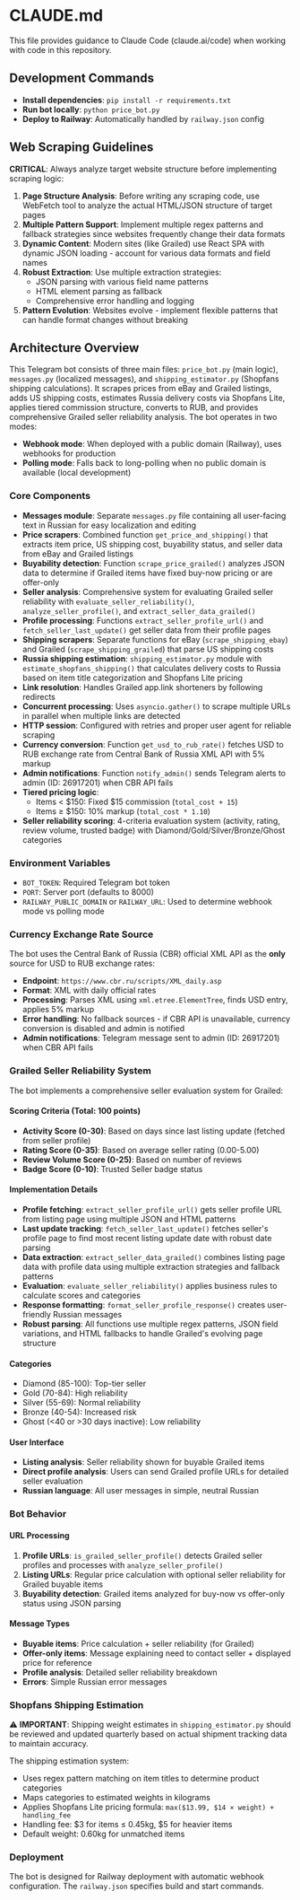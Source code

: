 # CLAUDE.md

This file provides guidance to Claude Code (claude.ai/code) when working with code in this repository.

## Development Commands

- **Install dependencies**: `pip install -r requirements.txt`
- **Run bot locally**: `python price_bot.py`
- **Deploy to Railway**: Automatically handled by `railway.json` config

## Web Scraping Guidelines

**CRITICAL**: Always analyze target website structure before implementing scraping logic:

1. **Page Structure Analysis**: Before writing any scraping code, use WebFetch tool to analyze the actual HTML/JSON structure of target pages
2. **Multiple Pattern Support**: Implement multiple regex patterns and fallback strategies since websites frequently change their data formats
3. **Dynamic Content**: Modern sites (like Grailed) use React SPA with dynamic JSON loading - account for various data formats and field names
4. **Robust Extraction**: Use multiple extraction strategies:
   - JSON parsing with various field name patterns
   - HTML element parsing as fallback
   - Comprehensive error handling and logging
5. **Pattern Evolution**: Websites evolve - implement flexible patterns that can handle format changes without breaking

## Architecture Overview

This Telegram bot consists of three main files: `price_bot.py` (main logic), `messages.py` (localized messages), and `shipping_estimator.py` (Shopfans shipping calculations). It scrapes prices from eBay and Grailed listings, adds US shipping costs, estimates Russia delivery costs via Shopfans Lite, applies tiered commission structure, converts to RUB, and provides comprehensive Grailed seller reliability analysis. The bot operates in two modes:
- **Webhook mode**: When deployed with a public domain (Railway), uses webhooks for production
- **Polling mode**: Falls back to long-polling when no public domain is available (local development)

### Core Components

- **Messages module**: Separate `messages.py` file containing all user-facing text in Russian for easy localization and editing
- **Price scrapers**: Combined function `get_price_and_shipping()` that extracts item price, US shipping cost, buyability status, and seller data from eBay and Grailed listings
- **Buyability detection**: Function `scrape_price_grailed()` analyzes JSON data to determine if Grailed items have fixed buy-now pricing or are offer-only
- **Seller analysis**: Comprehensive system for evaluating Grailed seller reliability with `evaluate_seller_reliability()`, `analyze_seller_profile()`, and `extract_seller_data_grailed()`
- **Profile processing**: Functions `extract_seller_profile_url()` and `fetch_seller_last_update()` get seller data from their profile pages
- **Shipping scrapers**: Separate functions for eBay (`scrape_shipping_ebay`) and Grailed (`scrape_shipping_grailed`) that parse US shipping costs
- **Russia shipping estimation**: `shipping_estimator.py` module with `estimate_shopfans_shipping()` that calculates delivery costs to Russia based on item title categorization and Shopfans Lite pricing
- **Link resolution**: Handles Grailed app.link shorteners by following redirects
- **Concurrent processing**: Uses `asyncio.gather()` to scrape multiple URLs in parallel when multiple links are detected
- **HTTP session**: Configured with retries and proper user agent for reliable scraping
- **Currency conversion**: Function `get_usd_to_rub_rate()` fetches USD to RUB exchange rate from Central Bank of Russia XML API with 5% markup
- **Admin notifications**: Function `notify_admin()` sends Telegram alerts to admin (ID: 26917201) when CBR API fails
- **Tiered pricing logic**: 
  - Items < $150: Fixed $15 commission (`total_cost + 15`)
  - Items ≥ $150: 10% markup (`total_cost * 1.10`)
- **Seller reliability scoring**: 4-criteria evaluation system (activity, rating, review volume, trusted badge) with Diamond/Gold/Silver/Bronze/Ghost categories

### Environment Variables

- `BOT_TOKEN`: Required Telegram bot token
- `PORT`: Server port (defaults to 8000)
- `RAILWAY_PUBLIC_DOMAIN` or `RAILWAY_URL`: Used to determine webhook mode vs polling mode

### Currency Exchange Rate Source

The bot uses the Central Bank of Russia (CBR) official XML API as the **only** source for USD to RUB exchange rates:

- **Endpoint**: `https://www.cbr.ru/scripts/XML_daily.asp`
- **Format**: XML with daily official rates
- **Processing**: Parses XML using `xml.etree.ElementTree`, finds USD entry, applies 5% markup
- **Error handling**: No fallback sources - if CBR API is unavailable, currency conversion is disabled and admin is notified
- **Admin notifications**: Telegram message sent to admin (ID: 26917201) when CBR API fails

### Grailed Seller Reliability System

The bot implements a comprehensive seller evaluation system for Grailed:

#### Scoring Criteria (Total: 100 points)
- **Activity Score (0-30)**: Based on days since last listing update (fetched from seller profile)
- **Rating Score (0-35)**: Based on average seller rating (0.00-5.00)
- **Review Volume Score (0-25)**: Based on number of reviews
- **Badge Score (0-10)**: Trusted Seller badge status

#### Implementation Details
- **Profile fetching**: `extract_seller_profile_url()` gets seller profile URL from listing page using multiple JSON and HTML patterns
- **Last update tracking**: `fetch_seller_last_update()` fetches seller's profile page to find most recent listing update date with robust date parsing
- **Data extraction**: `extract_seller_data_grailed()` combines listing page data with profile data using multiple extraction strategies and fallback patterns
- **Evaluation**: `evaluate_seller_reliability()` applies business rules to calculate scores and categories
- **Response formatting**: `format_seller_profile_response()` creates user-friendly Russian messages
- **Robust parsing**: All functions use multiple regex patterns, JSON field variations, and HTML fallbacks to handle Grailed's evolving page structure

#### Categories
- Diamond (85-100): Top-tier seller
- Gold (70-84): High reliability
- Silver (55-69): Normal reliability  
- Bronze (40-54): Increased risk
- Ghost (<40 or >30 days inactive): Low reliability

#### User Interface
- **Listing analysis**: Seller reliability shown for buyable Grailed items
- **Direct profile analysis**: Users can send Grailed profile URLs for detailed seller evaluation
- **Russian language**: All user messages in simple, neutral Russian

### Bot Behavior

#### URL Processing
1. **Profile URLs**: `is_grailed_seller_profile()` detects Grailed seller profiles and processes with `analyze_seller_profile()`
2. **Listing URLs**: Regular price calculation with optional seller reliability for Grailed buyable items
3. **Buyability detection**: Grailed items analyzed for buy-now vs offer-only status using JSON parsing

#### Message Types
- **Buyable items**: Price calculation + seller reliability (for Grailed)
- **Offer-only items**: Message explaining need to contact seller + displayed price for reference
- **Profile analysis**: Detailed seller reliability breakdown
- **Errors**: Simple Russian error messages

### Shopfans Shipping Estimation

⚠️ **IMPORTANT**: Shipping weight estimates in `shipping_estimator.py` should be reviewed and updated quarterly based on actual shipment tracking data to maintain accuracy.

The shipping estimation system:
- Uses regex pattern matching on item titles to determine product categories
- Maps categories to estimated weights in kilograms
- Applies Shopfans Lite pricing formula: `max($13.99, $14 × weight) + handling_fee`
- Handling fee: $3 for items ≤ 0.45kg, $5 for heavier items
- Default weight: 0.60kg for unmatched items

### Deployment

The bot is designed for Railway deployment with automatic webhook configuration. The `railway.json` specifies build and start commands.
